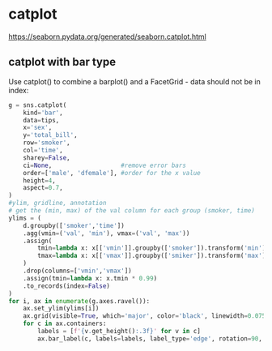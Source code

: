 # catplot
https://seaborn.pydata.org/generated/seaborn.catplot.html

## catplot with bar type
Use catplot() to combine a barplot() and a FacetGrid - data should not be in index:
```py
g = sns.catplot(
    kind='bar',
    data=tips,
    x='sex',
    y='total_bill',
    row='smoker',
    col='time',
    sharey=False,
    ci=None,                   #remove error bars
    order=['male', 'dfemale'], #order for the x value
    height=4,
    aspect=0.7,
)
#ylim, gridline, annotation
# get the (min, max) of the val column for each group (smoker, time)
ylims = (
    d.groupby(['smoker','time'])
    .agg(vmin=('val', 'min'), vmax=('val', 'max'))
    .assign(
        tmin=lambda x: x[['vmin']].groupby(['smoker']).transform('min'),
        tmax=lambda x: x[['vmax']].groupby(['smiker']).transform('max'),
    )
    .drop(columns=['vmin','vmax'])
    .assign(tmin=lambda x: x.tmin * 0.99)
    .to_records(index=False)
)
for i, ax in enumerate(g.axes.ravel()):
    ax.set_ylim(ylims[i])
    ax.grid(visible=True, which='major', color='black', linewidth=0.075)
    for c in ax.containers:
        labels = [f'{v.get_height():.3f}' for v in c]
        ax.bar_label(c, labels=labels, label_type='edge', rotation=90, fontsize=8)
```
